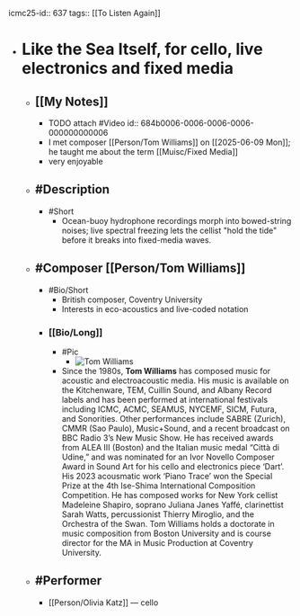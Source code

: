 icmc25-id:: 637
tags:: [[To Listen Again]]

- # Like the Sea Itself, for cello, live electronics and fixed media
	- ## [[My Notes]]
		- TODO attach #Video
		  id:: 684b0006-0006-0006-0006-000000000006
		- I met composer [[Person/Tom Williams]] on [[2025-06-09 Mon]]; he taught me about the term [[Muisc/Fixed Media]]
		- very enjoyable
	- ## #Description
		- #Short
			- Ocean-buoy hydrophone recordings morph into bowed-string noises; live spectral freezing lets the cellist "hold the tide" before it breaks into fixed-media waves.
	- ## #Composer [[Person/Tom Williams]]
		- #Bio/Short
			- British composer, Coventry University
			- Interests in eco-acoustics and live-coded notation
		- ### [[Bio/Long]]
			- #Pic
				- ![Tom Williams](https://icmc2025.sites.northeastern.edu/files/2025/06/637-Tom-Williams-221x300.jpg)
			- Since the 1980s, **Tom Williams** has composed music for acoustic and electroacoustic media. His music is available on the Kitchenware, TEM, Cuillin Sound, and Albany Record labels and has been performed at international festivals including ICMC, ACMC, SEAMUS, NYCEMF, SICM, Futura, and Sonorities. Other performances include SABRE (Zurich), CMMR (Sao Paulo), Music+Sound, and a recent broadcast on BBC Radio 3’s New Music Show. He has received awards from ALEA III (Boston) and the Italian music medal “Città di Udine,” and was nominated for an Ivor Novello Composer Award in Sound Art for his cello and electronics piece ‘Dart’. His 2023 acousmatic work ‘Piano Trace’ won the Special Prize at the 4th Ise-Shima International Composition Competition. He has composed works for New York cellist Madeleine Shapiro, soprano Juliana Janes Yaffé, clarinettist Sarah Watts, percussionist Thierry Miroglio, and the Orchestra of the Swan. Tom Williams holds a doctorate in music composition from Boston University and is course director for the MA in Music Production at Coventry University.
	- ## #Performer
		- [[Person/Olivia Katz]] — cello